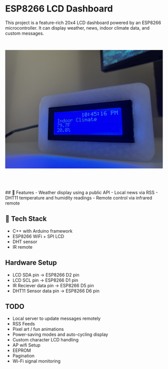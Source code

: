 # ESP8266 LCD Dashboard

This project is a feature-rich 20x4 LCD dashboard powered by an ESP8266 microcontroller. It can display weather, news, indoor climate data, and custom messages.

<br>
<p align="center">
  <img src="assets/front.jpg" width="600"/>
</p>

<br>
<br>
<br>
## 🔧 Features
- Weather display using a public API
- Local news via RSS
- DHT11 temperature and humidity readings
- Remote control via infrared remote


## 🧰 Tech Stack
- C++ with Arduino framework
- ESP8266 WiFi + SPI LCD
- DHT sensor
- IR remote

## Hardware Setup
- LCD SDA pin -> ESP8266 D2 pin
- LCD SCL pin -> ESP8266 D1 pin
- IR Reciever data pin -> ESP8266 D5 pin
- DHT11 Sensor data pin -> ESP8266 D6 pin

## TODO
- Local server to update messages remotely
- RSS Feeds
- Pixel art / fun animations
- Power-saving modes and auto-cycling display
- Custom character LCD handling
- AP wifi Setup
- EEPROM
- Pagination
- Wi-Fi signal monitoring